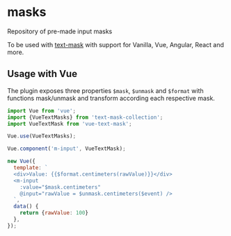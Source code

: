 # masks
Repository of pre-made input masks

To be used with [text-mask](https://github.com/text-mask/text-mask) with support for Vanilla, Vue, Angular, React and more.

## Usage with Vue

The plugin exposes three properties `$mask`, `$unmask` and `$format` with functions mask/unmask and transform according each respective mask.

```js
import Vue from 'vue';
import {VueTextMasks} from 'text-mask-collection';
import VueTextMask from 'vue-text-mask';

Vue.use(VueTextMasks);

Vue.component('m-input', VueTextMask);

new Vue({
  template: `
  <div>Value: {{$format.centimeters(rawValue)}}</div>
  <m-input
    :value="$mask.centimeters"
    @input="rawValue = $unmask.centimeters($event) />
  `,
  data() {
    return {rawValue: 100}
  },
});
```

